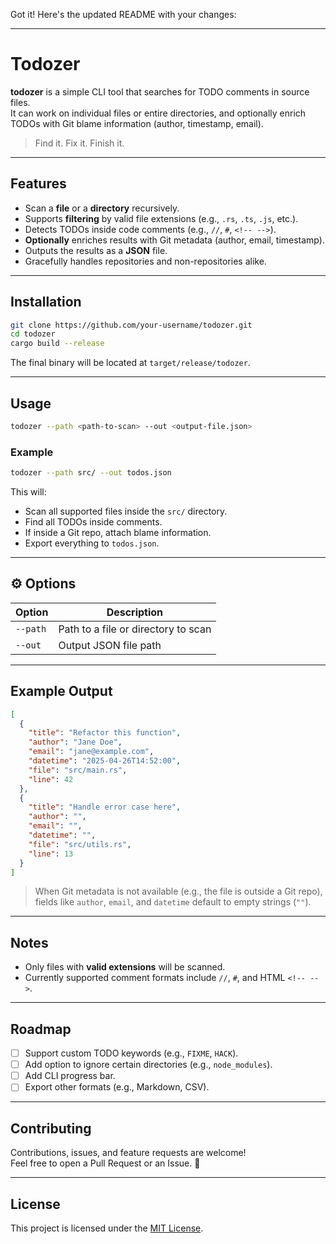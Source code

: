 Got it! Here's the updated README with your changes:

---

# Todozer

**todozer** is a simple CLI tool that searches for TODO comments in source files.  
It can work on individual files or entire directories, and optionally enrich TODOs with Git blame information (author, timestamp, email).

> Find it. Fix it. Finish it.

---

## Features

- Scan a **file** or a **directory** recursively.
- Supports **filtering** by valid file extensions (e.g., `.rs`, `.ts`, `.js`, etc.).
- Detects TODOs inside code comments (e.g., `//`, `#`, `<!-- -->`).
- **Optionally** enriches results with Git metadata (author, email, timestamp).
- Outputs the results as a **JSON** file.
- Gracefully handles repositories and non-repositories alike.

---

## Installation

```bash
git clone https://github.com/your-username/todozer.git
cd todozer
cargo build --release
```

The final binary will be located at `target/release/todozer`.

---

## Usage

```bash
todozer --path <path-to-scan> --out <output-file.json>
```

### Example

```bash
todozer --path src/ --out todos.json
```

This will:

- Scan all supported files inside the `src/` directory.
- Find all TODOs inside comments.
- If inside a Git repo, attach blame information.
- Export everything to `todos.json`.

---

## ⚙️ Options

| Option    | Description                        |
|-----------|------------------------------------|
| `--path`  | Path to a file or directory to scan |
| `--out`   | Output JSON file path               |

---

## Example Output

```json
[
  {
    "title": "Refactor this function",
    "author": "Jane Doe",
    "email": "jane@example.com",
    "datetime": "2025-04-26T14:52:00",
    "file": "src/main.rs",
    "line": 42
  },
  {
    "title": "Handle error case here",
    "author": "",
    "email": "",
    "datetime": "",
    "file": "src/utils.rs",
    "line": 13
  }
]
```

> When Git metadata is not available (e.g., the file is outside a Git repo), fields like `author`, `email`, and `datetime` default to empty strings (`""`).

---

## Notes

- Only files with **valid extensions** will be scanned.
- Currently supported comment formats include `//`, `#`, and HTML `<!-- -->`.

---

## Roadmap

- [ ] Support custom TODO keywords (e.g., `FIXME`, `HACK`).
- [ ] Add option to ignore certain directories (e.g., `node_modules`).
- [ ] Add CLI progress bar.
- [ ] Export other formats (e.g., Markdown, CSV).

---

## Contributing

Contributions, issues, and feature requests are welcome!  
Feel free to open a Pull Request or an Issue. 🚀

---

## License

This project is licensed under the [MIT License](LICENSE).
